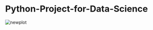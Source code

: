 # Python-Project-for-Data-Science

![newplot](https://user-images.githubusercontent.com/41402706/209726062-eedca038-9d25-41a6-b5e1-64787b9fc035.png)
